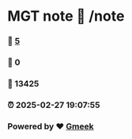 # MGT note :link: /note 
### :page_facing_up: [5](/note/tag.html) 
### :speech_balloon: 0 
### :hibiscus: 13425 
### :alarm_clock: 2025-02-27 19:07:55 
### Powered by :heart: [Gmeek](https://github.com/Meekdai/Gmeek)
